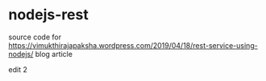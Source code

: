 # nodejs-rest
source code for https://vimukthirajapaksha.wordpress.com/2019/04/18/rest-service-using-nodejs/ blog article

edit 2
